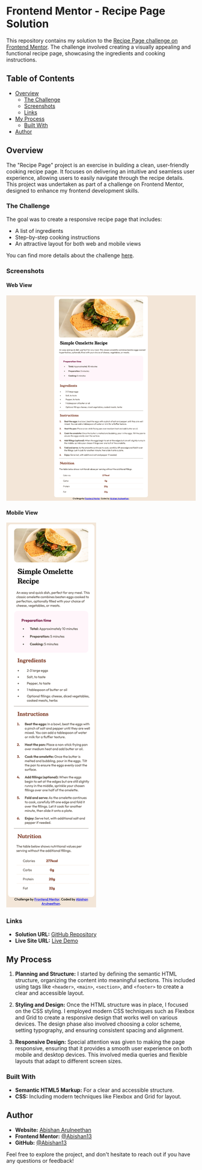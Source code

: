 # Frontend Mentor - Recipe Page Solution

This repository contains my solution to the [Recipe Page challenge on Frontend Mentor](https://www.frontendmentor.io/challenges/recipe-page-KiTsR8QQKm). The challenge involved creating a visually appealing and functional recipe page, showcasing the ingredients and cooking instructions.

## Table of Contents

- [Overview](#overview)
  - [The Challenge](#the-challenge)
  - [Screenshots](#screenshots)
  - [Links](#links)
- [My Process](#my-process)
  - [Built With](#built-with)
- [Author](#author)

## Overview

The "Recipe Page" project is an exercise in building a clean, user-friendly cooking recipe page. It focuses on delivering an intuitive and seamless user experience, allowing users to easily navigate through the recipe details. This project was undertaken as part of a challenge on Frontend Mentor, designed to enhance my frontend development skills.

### The Challenge

The goal was to create a responsive recipe page that includes:

- A list of ingredients
- Step-by-step cooking instructions
- An attractive layout for both web and mobile views

You can find more details about the challenge [here](https://www.frontendmentor.io/challenges/recipe-page-KiTsR8QQKm).

### Screenshots

#### Web View

![Web View](./assets/screenshots/screenshotWeb.png)

#### Mobile View

![Mobile View](./assets/screenshots/screenshotMobile.png)

### Links

- **Solution URL:** [GitHub Repository](https://github.com/Abishan13/fm-recipe-page)
- **Live Site URL:** [Live Demo](https://abishan13.github.io/fm-recipe-page/)

## My Process

1. **Planning and Structure:** I started by defining the semantic HTML structure, organizing the content into meaningful sections. This included using tags like `<header>`, `<main>`, `<section>`, and `<footer>` to create a clear and accessible layout.

2. **Styling and Design:** Once the HTML structure was in place, I focused on the CSS styling. I employed modern CSS techniques such as Flexbox and Grid to create a responsive design that works well on various devices. The design phase also involved choosing a color scheme, setting typography, and ensuring consistent spacing and alignment.

3. **Responsive Design:** Special attention was given to making the page responsive, ensuring that it provides a smooth user experience on both mobile and desktop devices. This involved media queries and flexible layouts that adapt to different screen sizes.

### Built With

- **Semantic HTML5 Markup:** For a clear and accessible structure.
- **CSS:** Including modern techniques like Flexbox and Grid for layout.

## Author

- **Website:** [Abishan Arulneethan](https://arulabishan.dev/)
- **Frontend Mentor:** [@Abishan13](https://www.frontendmentor.io/profile/Abishan13)
- **GitHub:** [@Abishan13](https://github.com/Abishan13)

Feel free to explore the project, and don't hesitate to reach out if you have any questions or feedback!

